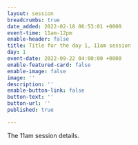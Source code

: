 ```yaml
---
layout: session
breadcrumbs: true
date_added: 2022-02-18 06:53:01 +0000
event-time: 11am-12pm
enable-header: false
title: Title for the day 1, 11am session
day: 1
event-date: 2022-09-22 04:00:00 +0000
enable-featured-card: false
enable-image: false
image: ''
description: ''
enable-button-link: false
button-text: ''
button-url: ''
published: true

---
```

The 11am session details.